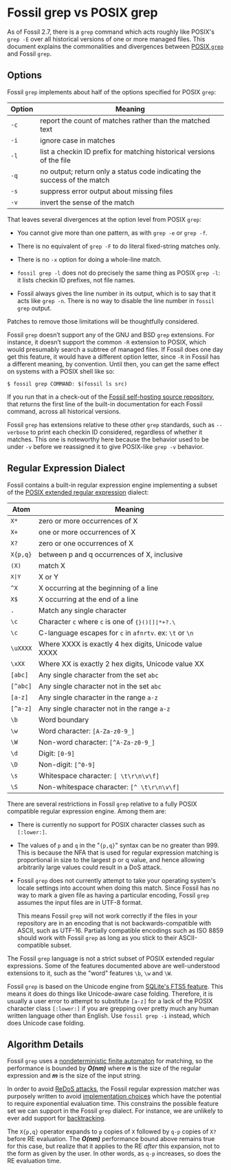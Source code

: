 # Fossil grep vs POSIX grep

As of Fossil 2.7, there is a `grep` command which acts roughly like
POSIX's `grep -E` over all historical versions of one or more managed files.
This document explains the commonalities and divergences between [POSIX
`grep`](http://pubs.opengroup.org/onlinepubs/9699919799/utilities/grep.html)
and Fossil `grep`.


## Options

Fossil `grep` implements about half of the options specified for
POSIX `grep`:

| Option | Meaning
|--------|-------------------------------------------------------------
| `-c`   | report the count of matches rather than the matched text
| `-i`   | ignore case in matches
| `-l`   | list a checkin ID prefix for matching historical versions of the file
| `-q`   | no output; return only a status code indicating the success of the match
| `-s`   | suppress error output about missing files
| `-v`   | invert the sense of the match

That leaves several divergences at the option level from POSIX `grep`:

*   You cannot give more than one pattern, as with `grep -e` or
    `grep -f`.

*   There is no equivalent of `grep -F` to do literal fixed-string
    matches only.

*   There is no `-x` option for doing a whole-line match.

*   `fossil grep -l` does not do precisely the same thing as POSIX
    `grep -l`: it lists checkin ID prefixes, not file names.

*   Fossil always gives the line number in its output, which is to say
    that it acts like `grep -n`.  There is no way to disable the line
    number in `fossil grep` output.

Patches to remove those limitations will be thoughtfully considered.

Fossil `grep` doesn’t support any of the GNU and BSD `grep` extensions.
For instance, it doesn’t support the common `-R` extension to POSIX,
which would presumably search a subtree of managed files. If Fossil does
one day get this feature, it would have a different option letter, since
`-R` in Fossil has a different meaning, by convention. Until then, you
can get the same effect on systems with a POSIX shell like so:

    $ fossil grep COMMAND: $(fossil ls src)

If you run that in a check-out of the [Fossil self-hosting source
repository][fshsr], that returns the first line of the built-in
documentation for each Fossil command, across all historical versions.

Fossil `grep` has extensions relative to these other `grep` standards,
such as `--verbose` to print each checkin ID considered, regardless of
whether it matches. This one is noteworthy here because the behavior
used to be under `-v` before we reassigned it to give POSIX-like `grep
-v` behavior.

[fshsr]: ./selfhost.wiki


## Regular Expression Dialect

Fossil contains a built-in regular expression engine implementing a
subset of the [POSIX extended regular expression][ere] dialect:

[ere]: https://en.wikipedia.org/wiki/Regular_expression#POSIX_extended

| Atom    | Meaning
|---------|-------------------------------------------------------------
| `X*`    | zero or more occurrences of X
| `X+`    | one or more occurrences of X
| `X?`    | zero or one occurrences of X
| `X{p,q}`| between p and q occurrences of X, inclusive
| `(X)`   | match X
| <tt>X\|Y</tt>| X or Y
| `^X`    | X occurring at the beginning of a line
| `X$`    | X occurring at the end of a line
| `.`     | Match any single character
| `\c`    | Character `c` where `c` is one of <tt>{}()[]\|\*+?.\\</tt>
| `\c`    | C-language escapes for `c` in `afnrtv`.  ex: `\t` or `\n`
| `\uXXXX`| Where XXXX is exactly 4 hex digits, Unicode value XXXX
| `\xXX`  | Where XX is exactly 2 hex digits, Unicode value XX
| `[abc]` | Any single character from the set `abc`
| `[^abc]`| Any single character not in the set `abc`
| `[a-z]` | Any single character in the range `a-z`
| `[^a-z]`| Any single character not in the range `a-z`
| `\b`    | Word boundary
| `\w`    | Word character: `[A-Za-z0-9_]`
| `\W`    | Non-word character: `[^A-Za-z0-9_]`
| `\d`    | Digit: `[0-9]`
| `\D`    | Non-digit: `[^0-9]`
| `\s`    | Whitespace character: `[ \t\r\n\v\f]`
| `\S`    | Non-whitespace character: `[^ \t\r\n\v\f]`

There are several restrictions in Fossil `grep` relative to a fully
POSIX compatible regular expression engine. Among them are:

*   There is currently no support for POSIX character classes such as
    `[:lower:]`.

*   The values of `p` and `q` in the "`{p,q}`" syntax can be no greater
    than 999.  This is because the NFA that is used for regular expression
    matching is proportional in size to the largest p or q value, and hence
    allowing arbitrarily large values could result in a DoS attack.

*   Fossil `grep` does not currently attempt to take your operating
    system's locale settings into account when doing this match.  Since
    Fossil has no way to mark a given file as having a particular
    encoding, Fossil `grep` assumes the input files are in UTF-8 format.

    This means Fossil `grep` will not work correctly if the files in
    your repository are in an encoding that is not backwards-compatible
    with ASCII, such as UTF-16.  Partially compatible encodings such as
    ISO 8859 should work with Fossil `grep` as long as you stick to
    their ASCII-compatible subset.

The Fossil `grep` language is not a strict subset of POSIX extended
regular expressions.  Some of the features documented above are
well-understood extensions to it, such as the "word" features `\b`, `\w`
and `\W`.

Fossil `grep` is based on the Unicode engine from [SQLite's FTS5
feature][fts5].  This means it does do things like Unicode-aware case
folding. Therefore, it is usually a user error to attempt to substitute
`[a-z]` for a lack of the POSIX character class `[:lower:]` if you are
grepping over pretty much any human written language other than English.
Use `fossil grep -i` instead, which does Unicode case folding.

[fts5]: https://www.sqlite.org/fts5.html


## Algorithm Details

Fossil `grep` uses a [nondeterministic finite automaton][nfa] for
matching, so the performance is bounded by ***O(nm)*** where ***n*** is
the size of the regular expression and ***m*** is the size of the input
string.

[nfa]: https://en.wikipedia.org/wiki/Nondeterministic_finite_automaton

In order to avoid [ReDoS attacks][redos], the Fossil regular expression
matcher was purposely written to avoid [implementation choices][rei]
which have the potential to require exponential evaluation time. This
constrains the possible feature set we can support in the Fossil `grep`
dialect. For instance, we are unlikely to ever add support for
[backtracking][bt].

[redos]: https://en.wikipedia.org/wiki/ReDoS
[rei]:   https://en.wikipedia.org/wiki/Regular_expression#Implementations_and_running_times
[bt]:    https://en.wikipedia.org/wiki/Backtracking

The `X{p,q}` operator expands to `p` copies of `X` followed by `q-p`
copies of `X?` before RE evaluation. The ***O(nm)*** performance bound
above remains true for this case, but realize that it applies to the RE
*after* this expansion, not to the form as given by the user.  In other
words, as `q-p` increases, so does the RE evaluation time.
